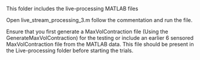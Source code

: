 This folder includes the live-processing MATLAB files

Open live_stream_processing_3.m follow the commentation and run the file.

Ensure that you first generate a MaxVolContraction file (Using the GenerateMaxVolContraction) for the testing or include an earlier 6 sensored MaxVolContraction file from the MATLAB data. This file should be present in the Live-processing folder before starting the trials.
